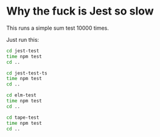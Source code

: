 # Why the fuck is Jest so slow

This runs a simple sum test 10000 times.

Just run this:

```sh
cd jest-test
time npm test
cd ..

cd jest-test-ts
time npm test
cd ..

cd elm-test
time npm test
cd ..

cd tape-test
time npm test
cd ..

```
